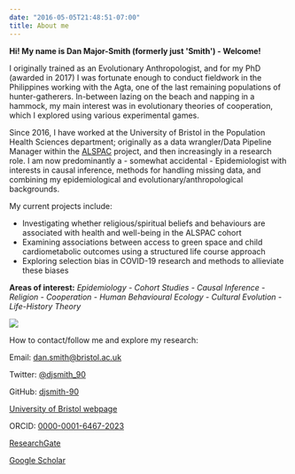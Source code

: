 ```yaml
---
date: "2016-05-05T21:48:51-07:00"
title: About me
---
```


**Hi! My name is Dan Major-Smith (formerly just 'Smith') - Welcome!**

I originally trained as an Evolutionary Anthropologist, and for my PhD (awarded in 2017) I was fortunate enough to conduct fieldwork in the Philippines working with the Agta, one of the last remaining populations of hunter-gatherers. In-between lazing on the beach and napping in a hammock, my main interest was in evolutionary theories of cooperation, which I explored using various experimental games.

Since 2016, I have worked at the University of Bristol in the Population Health Sciences department; originally as a data wrangler/Data Pipeline Manager within the [ALSPAC](http://www.bristol.ac.uk/alspac/) project, and then increasingly in a research role. I am now predominantly a - somewhat accidental - Epidemiologist with interests in causal inference, methods for handling missing data, and combining my epidemiological and evolutionary/anthropological backgrounds.

My current projects include:
 - Investigating whether religious/spiritual beliefs and behaviours are associated with health and well-being in the ALSPAC cohort
  - Examining associations between access to green space and child cardiometabolic outcomes using a structured life course approach
  - Exploring selection bias in COVID-19 research and methods to allieviate these biases

**Areas of interest:** _Epidemiology - Cohort Studies - Causal Inference - Religion - Cooperation - Human Behavioural Ecology - Cultural Evolution - Life-History Theory_

![](/./about_files/DanSmith.jpg)

How to contact/follow me and explore my research:

Email: dan.smith@bristol.ac.uk

Twitter: [@djsmith_90](https://twitter.com/djsmith_90)

GitHub: [djsmith-90](https://github.com/djsmith-90)

[University of Bristol webpage](https://www.bristol.ac.uk/people/person/Dan-Smith-ec5634f3-1c28-4440-8dda-3f8ae43c3dd6/)

ORCID: [0000-0001-6467-2023](https://orcid.org/0000-0001-6467-2023)

[ResearchGate](https://www.researchgate.net/profile/Daniel-Smith-33)

[Google Scholar](https://scholar.google.com/citations?user=XwMT868AAAAJ&hl=en)




